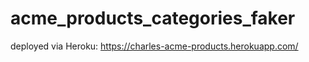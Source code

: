 # acme_products_categories_faker

deployed via Heroku: https://charles-acme-products.herokuapp.com/
